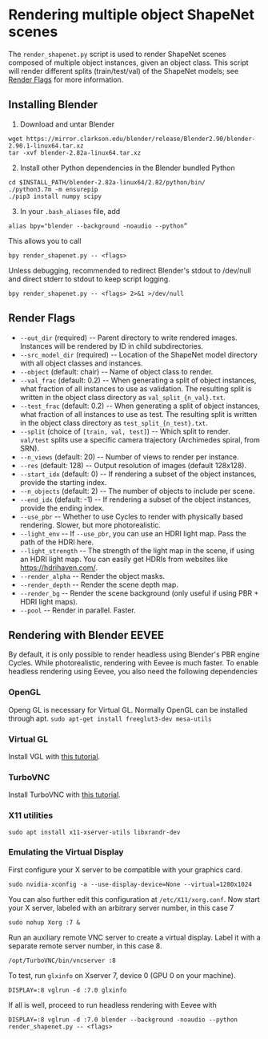 # Rendering multiple object ShapeNet scenes
The `render_shapenet.py` script is used to render ShapeNet scenes composed of multiple object instances, given an object class.
This script will render different splits (train/test/val) of the ShapeNet models; see [Render Flags](#render-flags) for more information.

## Installing Blender

1. Download and untar Blender
```
wget https://mirror.clarkson.edu/blender/release/Blender2.90/blender-2.90.1-linux64.tar.xz
tar -xvf blender-2.82a-linux64.tar.xz 
```

2. Install other Python dependencies in the Blender bundled Python
```
cd $INSTALL_PATH/blender-2.82a-linux64/2.82/python/bin/
./python3.7m -m ensurepip
./pip3 install numpy scipy
```

3. In your `.bash_aliases` file, add
```
alias bpy="blender --background -noaudio --python”
```
This allows you to call
```
bpy render_shapenet.py -- <flags>
```
Unless debugging, recommended to redirect Blender's stdout to /dev/null and direct stderr to stdout to keep script logging.
```
bpy render_shapenet.py -- <flags> 2>&1 >/dev/null
```

## Render Flags
- `--out_dir` (required) -- Parent directory to write rendered images. Instances will be rendered by ID in child subdirectories.
- `--src_model_dir` (required) -- Location of the ShapeNet model directory with all object classes and instances.
- `--object` (default: chair) -- Name of object class to render.
- `--val_frac` (default: 0.2) -- When generating a split of object instances, what fraction of all instances to use as validation. The resulting split is written in the object class directory as `val_split_{n_val}.txt`.
- `--test_frac` (default: 0.2) -- When generating a split of object instances, what fraction of all instances to use as test. The resulting split is written in the object class directory as `test_split_{n_test}.txt`.
- `--split` (choice of `[train, val, test]`) -- Which split to render. `val/test` splits use a specific camera trajectory (Archimedes spiral, from SRN).
- `--n_views` (default: 20) -- Number of views to render per instance.
- `--res` (default: 128) -- Output resolution of images (default 128x128).
- `--start_idx` (default: 0) -- If rendering a subset of the object instances, provide the starting index.
- `--n_objects` (default: 2) -- The number of objects to include per scene.
- `--end_idx` (default: -1) -- If rendering a subset of the object instances, provide the ending index.
- `--use_pbr` -- Whether to use Cycles to render with physically based rendering. Slower, but more photorealistic.
- `--light_env` -- If `--use_pbr`, you can use an HDRI light map. Pass the path of the HDRI here.
- `--light_strength` -- The strength of the light map in the scene, if using an HDRI light map. You can easily get HDRIs from websites like https://hdrihaven.com/.
- `--render_alpha` -- Render the object masks.
- `--render_depth` -- Render the scene depth map.
- `--render_bg` -- Render the scene background (only useful if using PBR + HDRI light maps).
- `--pool` -- Render in parallel. Faster.


## Rendering with Blender EEVEE

By default, it is only possible to render headless using Blender's PBR engine Cycles.
While photorealistic, rendering with Eevee is much faster.
To enable headless rendering using Eevee, you also need the following dependencies

### OpenGL
Openg GL is necessary for Virtual GL. Normally OpenGL can be installed through apt.
```sudo apt-get install freeglut3-dev mesa-utils```

### Virtual GL
Install VGL with [this tutorial](https://virtualgl.org/vgldoc/2_2_1/#hd004001).


### TurboVNC
Install TurboVNC with [this tutorial](https://cdn.rawgit.com/TurboVNC/turbovnc/2.1.1/doc/index.html#hd005001).

### X11 utilities
```
sudo apt install x11-xserver-utils libxrandr-dev
```

### Emulating the Virtual Display
First configure your X server to be compatible with your graphics card.
```
sudo nvidia-xconfig -a --use-display-device=None --virtual=1280x1024
```
You can also further edit this configuration at `/etc/X11/xorg.conf`.
Now start your X server, labeled with an arbitrary server number, in this case 7
```
sudo nohup Xorg :7 &
```
Run an auxiliary remote VNC server to create a virtual display. Label it with a separate remote server number, in this case 8.
```
/opt/TurboVNC/bin/vncserver :8
```
To test, run `glxinfo` on Xserver 7, device 0 (GPU 0 on your machine).
```
DISPLAY=:8 vglrun -d :7.0 glxinfo
```
If all is well, proceed to run headless rendering with Eevee with
```
DISPLAY=:8 vglrun -d :7.0 blender --background -noaudio --python render_shapenet.py -- <flags>
```

